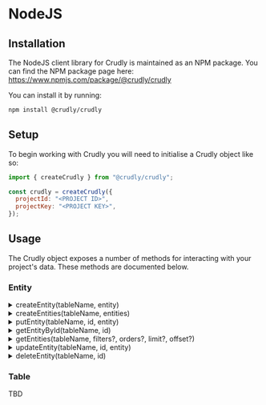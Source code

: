 # NodeJS

## Installation

The NodeJS client library for Crudly is maintained as an NPM package. You can find the NPM package page here: https://www.npmjs.com/package/@crudly/crudly

You can install it by running:

```bash
npm install @crudly/crudly
```

## Setup

To begin working with Crudly you will need to initialise a Crudly object like so:

```javascript
import { createCrudly } from "@crudly/crudly";

const crudly = createCrudly({
  projectId: "<PROJECT ID>",
  projectKey: "<PROJECT KEY>",
});
```

## Usage

The Crudly object exposes a number of methods for interacting with your project's data. These methods are documented below.

### Entity

<details>
<summary>createEntity(tableName, entity)</summary>

### Description

Create an entity

### Parameters

| Name        | Type                 | Description           | Optional |
| ----------- | -------------------- | --------------------- | -------- |
| `tableName` | `TableName` (string) | The name of the table | ❌       |
| `entity`    | `Entity` (object)    | The entity to create  | ❌       |

### Return Value

| Type                | Description              |
| ------------------- | ------------------------ |
| `EntityId` (string) | ID of the created entity |

### Errors

| Type                           | Description                                      |
| ------------------------------ | ------------------------------------------------ |
| `CrudlyValidationError`        | The provided entity did not fit the table schema |
| `CrudlyNotFoundError`          | The table was not found                          |
| `CrudlyRateLimitExceededError` | Rate limit exceeded                              |

### Example

```javascript
const entityId = await crudly.createEntity("users", {
  firstName: "alex",
  lastName: "smith",
  email: "alex.smith@gmail.com",
});
```

</details>

<details>
<summary>createEntities(tableName, entities)</summary>

### Description

Create multiple entities

### Parameters

| Name        | Type                  | Description            | Optional |
| ----------- | --------------------- | ---------------------- | -------- |
| `tableName` | `TableName` (string)  | The name of the table  | ❌       |
| `entities`  | `Entity[]` (object[]) | The entities to create | ❌       |

### Return Value

| Type   | Description |
| ------ | ----------- |
| `void` |             |

### Errors

| Type                           | Description                                                 |
| ------------------------------ | ----------------------------------------------------------- |
| `CrudlyValidationError`        | One ore more provided entities did not fit the table schema |
| `CrudlyNotFoundError`          | The table was not found                                     |
| `CrudlyRateLimitExceededError` | Rate limit exceeded                                         |

### Example

```javascript
await crudly.createEntities("users", [
  {
    firstName: "alex",
    lastName: "smith",
    email: "alex.smith@gmail.com",
  },
  {
    firstName: "jane",
    lastName: "bloggs",
    email: "jane.bloggs@hotmail.com",
  },
]);
```

</details>

<details>
<summary>putEntity(tableName, id, entity)</summary>

### Description

Create an entity with specified ID.

### Parameters

| Name        | Type                 | Description                    | Optional |
| ----------- | -------------------- | ------------------------------ | -------- |
| `tableName` | `TableName` (string) | The name of the table          | ❌       |
| `id`        | `EntityId` (string)  | The ID of the entity to create | ❌       |
| `entity`    | `Entity` (object)    | The entity to create           | ❌       |

### Return Value

| Type                | Description                  |
| ------------------- | ---------------------------- |
| `EntityId` (string) | The ID of the created entity |

### Errors

| Type                           | Description                                      |
| ------------------------------ | ------------------------------------------------ |
| `CrudlyValidationError`        | The provided entity did not fit the table schema |
| `CrudlyNotFoundError`          | The table was not found                          |
| `CrudlyRateLimitExceededError` | Rate limit exceeded                              |

### Example

```javascript
const entityId = await crudly.putEntity(
  "users",
  "ad86e680-2ca8-474d-886e-c3ba9ce283af",
  {
    firstName: "alex",
    lastName: "smith",
    email: "alex.smith@gmail.com",
  }
);
```

</details>

<details>
<summary>getEntityById(tableName, id)</summary>

### Description

Get an entity by ID.

### Parameters

| Name        | Type                 | Description                 | Optional |
| ----------- | -------------------- | --------------------------- | -------- |
| `tableName` | `TableName` (string) | The name of the table       | ❌       |
| `id`        | `EntityId` (string)  | The ID of the entity to get | ❌       |

### Return Value

| Type              | Description |
| ----------------- | ----------- |
| `Entity` (object) | The entity  |

### Example

```javascript
const entity = await crudly.getEntityById(
  "users",
  "ad86e680-2ca8-474d-886e-c3ba9ce283af"
);
```

</details>

<details>
<summary>getEntities(tableName, filters?, orders?, limit?, offset?)</summary>

### Description

Get entities.

### Parameters

| Name        | Type                 | Description                                   | Optional |
| ----------- | -------------------- | --------------------------------------------- | -------- |
| `tableName` | `TableName` (string) | The name of the table                         | ❌       |
| `options`   | `GetEntitiesOptions` | The options for fetching entities (see below) | ✅       |

`GetEntitiesOptions` is an object with the following properties:

| Name      | Type                  | Description                                                      | Optional | Default |
| --------- | --------------------- | ---------------------------------------------------------------- | -------- | ------- |
| `filters` | `Filter[]` (string[]) | The filters to apply (see [here](../Filter.md) for more details) | ✅       | []      |
| `orders`  | `Order[]` (string[])  | The orders to apply (see [here](../Order.md) for more details)   | ✅       | []      |
| `limit`   | `number`              | The page limit                                                   | ✅       | 20      |
| `offset`  | `number`              | The page offset                                                  | ✅       | 0       |

### Return Value

| Type                  | Description  |
| --------------------- | ------------ |
| `Entity[]` (object[]) | The entities |

### Examples

```javascript
const entities = await crudly.getEntities("users", {
  filters: ['firstName="alex"', 'lastName="smith"'],
});
```

```javascript
const entities = await crudly.getEntities("users", {
  orders: ["firstName|asc", "lastName|desc"],
  limit: 1,
});
```

</details>

<details>
<summary>updateEntity(tableName, id, entity)</summary>

### Description

Get entities.

### Parameters

| Name        | Type                 | Description                    | Optional |
| ----------- | -------------------- | ------------------------------ | -------- |
| `tableName` | `TableName` (string) | The name of the table          | ❌       |
| `id`        | `EntityId` (string)  | The ID of the entity to update | ❌       |
| `entity`    | `Entity` (object)    | The update to apply            | ❌       |

### Return Value

| Type              | Description        |
| ----------------- | ------------------ |
| `Entity` (object) | The updated entity |

### Example

```javascript
const entity = await crudly.updateEntity(
  "users",
  "0ede4735-3e24-4704-920b-bb50dfa70b9b",
  {
    lastName: "jones",
  }
);
```

</details>

<details>
<summary>deleteEntity(tableName, id)</summary>

### Description

Delete an entity.

### Parameters

| Name        | Type                 | Description                    | Optional |
| ----------- | -------------------- | ------------------------------ | -------- |
| `tableName` | `TableName` (string) | The name of the table          | ❌       |
| `id`        | `EntityId` (string)  | The ID of the entity to delete | ❌       |

### Return Value

| Type   | Description |
| ------ | ----------- |
| `void` |             |

### Example

```javascript
await crudly.deleteEntity("users", "0ede4735-3e24-4704-920b-bb50dfa70b9b");
```

</details>

### Table

TBD
